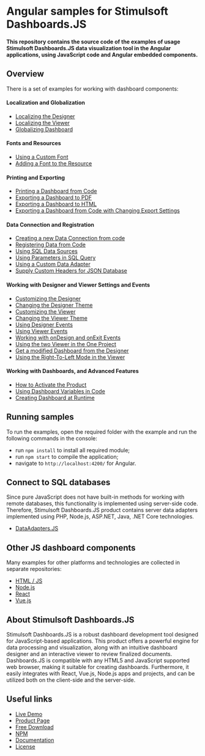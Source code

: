 # Angular samples for Stimulsoft Dashboards.JS

#### This repository contains the source code of the examples of usage Stimulsoft Dashboards.JS data visualization tool in the Angular applications, using JavaScript code and Angular embedded components.

## Overview
There is a set of examples for working with dashboard components:

#### Localization and Globalization
* [Localizing the Designer](https://github.com/stimulsoft/Samples-Dashboards.JS-for-Angular/blob/main/src/Localization%20and%20Globalization/Localizing%20the%20Designer.ts)
* [Localizing the Viewer](https://github.com/stimulsoft/Samples-Dashboards.JS-for-Angular/blob/main/src/Localization%20and%20Globalization/Localizing%20the%20Viewer.ts)
* [Globalizing Dashboard](https://github.com/stimulsoft/Samples-Dashboards.JS-for-Angular/blob/main/src/Localization%20and%20Globalization/Globalizing%20Dashboard.ts)

#### Fonts and Resources
* [Using a Custom Font](https://github.com/stimulsoft/Samples-Dashboards.JS-for-Angular/blob/main/src/Fonts%20and%20Resources/Using%20a%20Custom%20Font.ts)
* [Adding a Font to the Resource](https://github.com/stimulsoft/Samples-Dashboards.JS-for-Angular/blob/main/src/Fonts%20and%20Resources/Adding%20a%20Font%20to%20the%20Resource.ts)

#### Printing and Exporting
* [Printing a Dashboard from Code](https://github.com/stimulsoft/Samples-Dashboards.JS-for-Angular/blob/main/src/Printing%20and%20Exporting/Printing%20the%20Dashboard%20from%20Code.ts)
* [Exporting a Dashboard to PDF](https://github.com/stimulsoft/Samples-Dashboards.JS-for-Angular/blob/main/src/Printing%20and%20Exporting/Exporting%20a%20Dashboard%20to%20PDF.ts)
* [Exporting a Dashboard to HTML](https://github.com/stimulsoft/Samples-Dashboards.JS-for-Angular/blob/main/src/Printing%20and%20Exporting/Exporting%20a%20Dashboard%20to%20HTML.ts)
* [Exporting a Dashboard from Code with Changing Export Settings](https://github.com/stimulsoft/Samples-Dashboards.JS-for-Angular/blob/main/src/Printing%20and%20Exporting/Exporting%20a%20Dashboard%20from%20Code%20with%20Changing%20Export%20Settings.ts)

#### Data Connection and Registration
* [Creating a new Data Connection from code](https://github.com/stimulsoft/Samples-Dashboards.JS-for-Angular/blob/main/src/Data%20Connection%20and%20Registration/Creating%20a%20new%20Data%20Connection%20from%20code.ts)
* [Registering Data from Code](https://github.com/stimulsoft/Samples-Dashboards.JS-for-Angular/blob/main/src/Data%20Connection%20and%20Registration/Registering%20Data%20from%20Code.ts)
* [Using SQL Data Sources](https://github.com/stimulsoft/Samples-Dashboards.JS-for-Angular/blob/main/src/Data%20Connection%20and%20Registration/Using%20SQL%20Data%20Sources.ts)
* [Using Parameters in SQL Query](https://github.com/stimulsoft/Samples-Dashboards.JS-for-Angular/blob/main/src/Data%20Connection%20and%20Registration/Using%20Parameters%20in%20SQL%20Query.ts)
* [Using a Custom Data Adapter](https://github.com/stimulsoft/Samples-Dashboards.JS-for-Angular/blob/main/src/Data%20Connection%20and%20Registration/Using%20a%20Custom%20Data%20Adapter.ts)
* [Supply Custom Headers for JSON Database](https://github.com/stimulsoft/Samples-Dashboards.JS-for-Angular/blob/main/src/Data%20Connection%20and%20Registration/Supply%20Custom%20Headers%20for%20JSON%20Database.ts)

#### Working with Designer and Viewer Settings and Events
* [Customizing the Designer](https://github.com/stimulsoft/Samples-Dashboards.JS-for-Angular/blob/main/src/Working%20with%20Designer%20and%20Viewer%20Settings%20and%20Events/Customizing%20the%20Designer.ts)
* [Changing the Designer Theme](https://github.com/stimulsoft/Samples-Dashboards.JS-for-Angular/blob/main/src/Working%20with%20Designer%20and%20Viewer%20Settings%20and%20Events/Changing%20the%20Designer%20Theme.ts)
* [Customizing the Viewer](https://github.com/stimulsoft/Samples-Dashboards.JS-for-Angular/blob/main/src/Working%20with%20Designer%20and%20Viewer%20Settings%20and%20Events/Customizing%20the%20Viewer.ts) 
* [Changing the Viewer Theme](https://github.com/stimulsoft/Samples-Dashboards.JS-for-Angular/blob/main/src/Working%20with%20Designer%20and%20Viewer%20Settings%20and%20Events/Changing%20the%20Viewer%20Theme.ts)
* [Using Designer Events](https://github.com/stimulsoft/Samples-Dashboards.JS-for-Angular/blob/main/src/Working%20with%20Designer%20and%20Viewer%20Settings%20and%20Events/Using%20Designer%20Events.ts)
* [Using Viewer Events](https://github.com/stimulsoft/Samples-Dashboards.JS-for-Angular/blob/main/src/Working%20with%20Designer%20and%20Viewer%20Settings%20and%20Events/Using%20Viewer%20Events.ts)
* [Working with onDesign and onExit Events](https://github.com/stimulsoft/Samples-Dashboards.JS-for-Angular/blob/main/src/Working%20with%20Designer%20and%20Viewer%20Settings%20and%20Events/Working%20with%20onDesign%20and%20onExit%20Events.ts)
* [Using the two Viewer in the One Project](https://github.com/stimulsoft/Samples-Dashboards.JS-for-Angular/blob/main/src/Working%20with%20Designer%20and%20Viewer%20Settings%20and%20Events/Using%20the%20two%20Viewer%20in%20the%20One%20Project.ts)
* [Get a modified Dashboard from the Designer](https://github.com/stimulsoft/Samples-Dashboards.JS-for-Angular/blob/main/src/Working%20with%20Designer%20and%20Viewer%20Settings%20and%20Events/Get%20a%20modified%20Dashboard%20from%20the%20Designer.ts)
* [Using the Right-To-Left Mode in the Viewer](https://github.com/stimulsoft/Samples-Dashboards.JS-for-Angular/blob/main/src/Working%20with%20Designer%20and%20Viewer%20Settings%20and%20Events/Using%20the%20Right-To-Left%20Mode%20in%20the%20Viewer.ts)

#### Working with Dashboards, and Advanced Features
* [How to Activate the Product](https://github.com/stimulsoft/Samples-Dashboards.JS-for-Angular/blob/main/src/Working%20with%20Dashboards%20and%20Advanced%20Features/How%20to%20Activate%20the%20Product.ts)
* [Using Dashboard Variables in Code](https://github.com/stimulsoft/Samples-Dashboards.JS-for-Angular/blob/main/src/Working%20with%20Dashboards%20and%20Advanced%20Features/Using%20Dashboard%20Variables%20in%20Code.ts)
* [Creating Dashboard at Runtime](https://github.com/stimulsoft/Samples-Dashboards.JS-for-Angular/blob/main/src/Working%20with%20Dashboards%20and%20Advanced%20Features/Creating%20Dashboard%20at%20Runtime.ts)

## Running samples
To run the examples, open the required folder with the example and run the following commands in the console:
* run `npm install` to install all required module;
* run `npm start` to compile the application;
* navigate to `http://localhost:4200/` for Angular.

## Connect to SQL databases
Since pure JavaScript does not have built-in methods for working with remote databases, this functionality is implemented using server-side code. Therefore, Stimulsoft Dashboards.JS product contains server data adapters implemented using PHP, Node.js, ASP.NET, Java, .NET Core technologies.
* [DataAdapters.JS](https://github.com/stimulsoft/DataAdapters.JS)

## Other JS dashboard components
Many examples for other platforms and technologies are collected in separate repositories:
* [HTML / JS](https://github.com/stimulsoft/Samples-Dashboards.JS-for-HTML)
* [Node.js](https://github.com/stimulsoft/Samples-Dashboards.JS-for-Node.js)
* [React](https://github.com/stimulsoft/Samples-Dashboards.JS-for-React)
* [Vue.js](https://github.com/stimulsoft/Samples-Dashboards.JS-for-Vue.js)

## About Stimulsoft Dashboards.JS
Stimulsoft Dashboards.JS is a robust dashboard development tool designed for JavaScript-based applications. This product offers a powerful engine for data processing and visualization, along with an intuitive dashboard designer and an interactive viewer to review finalized documents. Dashboards.JS is compatible with any HTML5 and JavaScript supported web browser, making it suitable for creating dashboards. Furthermore, it easily integrates with React, Vue.js, Node.js apps and projects, and can be utilized both on the client-side and the server-side.

## Useful links
* [Live Demo](http://demo.stimulsoft.com/#Js)
* [Product Page](https://www.stimulsoft.com/en/products/dashboards-js)
* [Free Download](https://www.stimulsoft.com/en/downloads)
* [NPM](https://www.npmjs.com/package/stimulsoft-dashboards-js)
* [Documentation](https://www.stimulsoft.com/en/documentation/online/programming-manual/index.html?reports_js.htm)
* [License](LICENSE.md)
